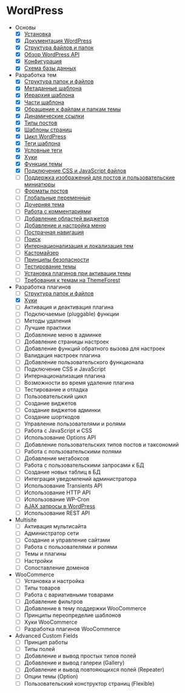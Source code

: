 # WordPress

- Основы
    - [x] [Установка](content/basic/install.md)
    - [x] [Документация WordPress](content/basic/docs.md)
    - [x] [Структура файлов и папок](content/basic/structure.md)
    - [x] [Обзор WordPress API](content/basic/api.md)
    - [x] [Конфигурация](content/basic/config.md)
    - [x] [Схема базы данных](content/basic/schema_db.md)
- Разработка тем
    - [x] [Структура папок и файлов](content/theme/structure_theme.md)
    - [x] [Метаданные шаблона](content/theme/template_metadata.md)
    - [x] [Иерархия шаблона](content/theme/hierarchy_template.md)
    - [x] [Части шаблона](content/theme/partials.md)
    - [x] [Обращение к файлам и папкам темы](content/theme/linking-theme-files-directories.md)
    - [x] [Динамические ссылки](content/theme/dynamic_links.md)
    - [x] [Типы постов](content/theme/post_types.md)
    - [x] [Шаблоны страниц](content/theme/page_template.md)
    - [x] [Цикл WordPress](content/theme/loop.md)
    - [x] [Теги шаблона](content/theme/template_tags.md)
    - [x] [Условные теги](content/theme/conditional_tags.md)
    - [x] [Хуки](content/theme/hooks.md)
    - [x] [Функции темы](content/theme/theme_functions.md)
    - [x] [Подключение CSS и JavaScript файлов](content/theme/add_css_js.md)
    - [ ] [Поддержка изображений для постов и пользовательские миниатюры](content/theme/post_thumbnails.md)
    - [ ] [Форматы постов](content/theme/post_formats.md)
    - [ ] [Глобальные переменные](content/theme/global_variable.md)
    - [ ] [Дочерняя тема](content/theme/child_theme.md)
    - [ ] [Работа с комментариями](content/theme/comments.md)
    - [ ] [Добавление областей виджетов](content/theme/widgets.md)
    - [ ] [Добавление и настройка меню](content/theme/menu.md)
    - [ ] [Пострачная навигация](content/theme/pagination.md)
    - [ ] [Поиск](content/theme/search.md)
    - [ ] [Интернационализация и локализация тем](content/theme/internationalization.md)
    - [ ] [Кастомайзер](content/theme/customizer.md)
    - [ ] [Принципы безопасности](content/theme/security.md)
    - [ ] [Тестирование темы](content/theme/testing.md)
    - [ ] [Установка плагинов при активации темы](content/theme/tgm.md)
    - [ ] [Требования к темам на ThemeForest](content/theme/themeforest.md)
- Разработка плагинов
    - [ ] [Структура папок и файлов](content/plugin/structure.md)
    - [x] [Хуки](content/plugin/hooks.md)
    - [ ] Активация и деактивация плагина
    - [ ] Подключаемые (pluggable) функции
    - [ ] Методы удаления
    - [ ] Лучшие практики
    - [ ] Добавление меню в админке
    - [ ] Добавление страницы настроек
    - [ ] Добавление функций обратного вызова для настроек
    - [ ] Валидация настроек плагина
    - [ ] Добавление пользовательского функционала
    - [ ] Подключение CSS и JavaScript
    - [ ] Интернационализация плагина
    - [ ] Возможности во время удаление плагина
    - [ ] Тестирование и отладка
    - [ ] Пользовательский цикл
    - [ ] Создание виджетов
    - [ ] Создание виджетов админки
    - [ ] Создание шорткодов
    - [ ] Управление пользователями и ролями
    - [ ] Работа с JavaScript и CSS
    - [ ] Использование Options API
    - [ ] Добавление пользовательских типов постов и таксономий
    - [ ] Работа с пользовательскими полями
    - [ ] Добавление метабоксов
    - [ ] Работа с пользовательскими запросами к БД
    - [ ] Создание новых таблиц в БД
    - [ ] Интеграция уведомлений администратора
    - [ ] Использование Transients API
    - [ ] Использование HTTP API
    - [ ] Использование WP-Cron
    - [ ] [AJAX запросы в WordPress](content/plugin/ajax.md)
    - [ ] Использование REST API
- Multisite
    - [ ] Активация мультисайта
    - [ ] Администратор сети
    - [ ] Создание и управление сайтами
    - [ ] Работа с пользователями и ролями
    - [ ] Темы и плагины
    - [ ] Настройки
    - [ ] Сопоставление доменов
- WooCommerce
    - [ ] Установка и настройка
    - [ ] Типы товаров
    - [ ] Работа с вариативными товарами
    - [ ] Добавление фильтров
    - [ ] Добавление в тему поддержки WooCommerce
    - [ ] Принципы переопределие шаблонов
    - [ ] Хуки WooCommerce
    - [ ] Разработка плагинов WooCommerce
- Advanced Custom Fields
    - [ ] Принцип работы
    - [ ] Типы полей
    - [ ] Добавление и вывод простых типов полей
    - [ ] Добавление и вывод галереи (Gallery)
    - [ ] Добавление и вывод повтояющихся полей (Repeater)
    - [ ] Опции темы (Option)
    - [ ] Пользовательский конструктор страниц (Flexible)